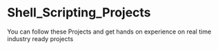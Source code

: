# Shell_Scripting_Projects
You can follow these Projects and get hands on experience on real time industry ready projects
